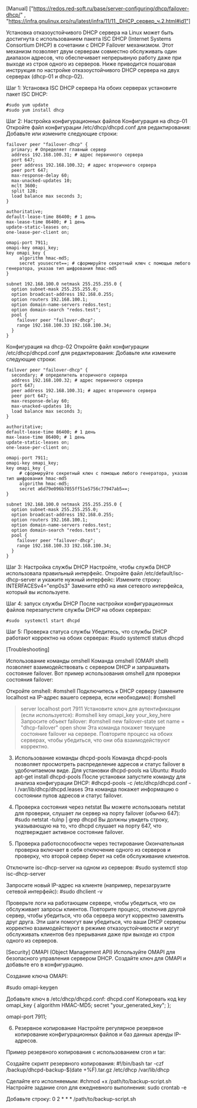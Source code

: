 [Manual] 
["https://redos.red-soft.ru/base/server-configuring/dhcp/failover-dhcp/" , "https://infra.gnulinux.pro/ru/latest/infra/11/11._DHCP_сервер_ч.2.html#id1"]
	
Установка отказоустойчивого DHCP сервера на Linux может быть достигнута с использованием пакета ISC DHCP (Internet Systems Consortium DHCP) в сочетании с DHCP Failover механизмом. Этот механизм позволяет двум серверам совместно обслуживать один диапазон адресов, что обеспечивает непрерывную работу даже при выходе из строя одного из серверов.
Ниже приводится пошаговая инструкция по настройке отказоустойчивого DHCP сервера на двух серверах (dhcp-01 и dhcp-02).

Шаг 1: Установка ISC DHCP сервера
На обоих серверах установите пакет ISC DHCP:
```console
#sudo yum update
#sudo yum install dhcp
```

Шаг 2: Настройка конфигурационных файлов
Конфигурация на dhcp-01
Откройте файл конфигурации /etc/dhcp/dhcpd.conf для редактирования:
Добавьте или измените следующие строки:

```console
failover peer "failover-dhcp" {
  primary; # Определяет главный сервер 
  address 192.168.100.31; # адрес первичного сервера
  port 647;
  peer address 192.168.100.32; # адрес вторичного сервера
  peer port 647;
  max-response-delay 60;
  max-unacked-updates 10;
  mclt 3600;
  split 128;
  load balance max seconds 3;
}

authoritative;
default-lease-time 86400; # 1 день 
max-lease-time 86400; # 1 день 
update-static-leases on;
one-lease-per-client on;

omapi-port 7911;
omapi-key omapi_key;
key omapi_key {
     algorithm hmac-md5;
     secret yousecret==; # сформируйте секретный ключ с помощью любого генератора, указав тип шифрования hmac-md5
}

subnet 192.168.100.0 netmask 255.255.255.0 {
  option subnet-mask 255.255.255.0;
  option broadcast-address 192.168.0.255;
  option routers 192.168.100.1;
  option domain-name-servers redos.test;
  option domain-search "redos.test";
  pool {
    failover peer "failover-dhcp";
    range 192.168.100.33 192.168.100.34;
  }
}
```
Конфигурация на dhcp-02
Откройте файл конфигурации /etc/dhcp/dhcpd.conf для редактирования:
Добавьте или измените следующие строки:
```console
failover peer "failover-dhcp" {
  secondary; # определитель вторичного сервера
  address 192.168.100.32; # адрес первичного сервера
  port 647;
  peer address 192.168.100.31; # адрес вторичного сервера
  peer port 647;
  max-response-delay 60;
  max-unacked-updates 10;
  load balance max seconds 3;
}

authoritative;
default-lease-time 86400; # 1 день 
max-lease-time 86400; # 1 день 
update-static-leases on;
one-lease-per-client on;

omapi-port 7911;
omapi-key omapi_key;
key omapi_key {
     # сформируйте секретный ключ с помощью любого генератора, указав тип шифрования hmac-md5
     algorithm hmac-md5;
     secret a6d79e096b7055ff51e5756c77947ab5==;
}

subnet 192.168.100.0 netmask 255.255.255.0 {
  option subnet-mask 255.255.255.0;
  option broadcast-address 192.168.0.255;
  option routers 192.168.100.1;
  option domain-name-servers redos.test;
  option domain-search "redos.test";
  pool {
    failover peer "failover-dhcp";
    range 192.168.100.33 192.168.100.34;
  }
}
```
Шаг 3: Настройка службы DHCP
Настройте, чтобы служба DHCP использовала правильный интерфейс. Откройте файл /etc/default/isc-dhcp-server и укажите нужный интерфейс:
Измените строку:
INTERFACESv4="enp0s3"
Замените eth0 на имя сетевого интерфейса, который вы используете.

Шаг 4: запуск службы DHCP
После настройки конфигурационных файлов перезапустите службы DHCP на обоих серверах:
```console
#sudo  systemctl start dhcpd
```
Шаг 5: Проверка статуса службы
Убедитесь, что службы DHCP работают корректно на обоих серверах:
#sudo systemctl status dhcpd

[Troubleshooting]

Использование команды omshell
Команда omshell (OMAPI shell) позволяет взаимодействовать с сервером DHCP и запрашивать состояние failover. Вот пример использования omshell для проверки состояния failover:

Откройте omshell:
#omshell
Подключитесь к DHCP серверу (замените localhost на IP-адрес вашего сервера, если необходимо):
#omshell
> server localhost
> port 7911
Установите ключ для аутентификации (если используется):
#omshell
> key omapi_key your_key_here
Запросите объект failover:
#omshell
> new failover-state
> set name = "dhcp-failover"
> open
> show
Эта команда покажет текущее состояние failover на сервере. Повторите процесс на обоих серверах, чтобы убедиться, что они оба взаимодействуют корректно.

3. Использование команды dhcpd-pools
Команда dhcpd-pools позволяет просмотреть распределение адресов и статус failover в удобочитаемом виде. Для установки dhcpd-pools на Ubuntu:
#sudo apt-get install dhcpd-pools
После установки запустите команду для анализа конфигурации DHCP:
#dhcpd-pools -c /etc/dhcp/dhcpd.conf -l /var/lib/dhcp/dhcpd.leases
Эта команда покажет информацию о состоянии пулов адресов и статус failover.

4. Проверка состояния через netstat
Вы можете использовать netstat для проверки, слушает ли сервер на порту failover (обычно 647):
#sudo netstat -tulnp | grep dhcpd
Вы должны увидеть строку, указывающую на то, что dhcpd слушает на порту 647, что подтверждает активное состояние failover.

5. Проверка работоспособности через тестирование
Окончательная проверка включает в себя отключение одного из серверов и проверку, что второй сервер берет на себя обслуживание клиентов.

Отключите isc-dhcp-server на одном из серверов:
#sudo systemctl stop isc-dhcp-server

Запросите новый IP-адрес на клиенте (например, перезагрузите сетевой интерфейс):
#sudo dhclient -v

Проверьте логи на работающем сервере, чтобы убедиться, что он обслуживает запросы клиентов.
Повторите процесс, отключив другой сервер, чтобы убедиться, что оба сервера могут корректно заменять друг друга.
Эти шаги помогут вам убедиться, что ваши DHCP серверы корректно взаимодействуют в режиме отказоустойчивости и могут обслуживать клиентов без прерывания даже при выходе из строя одного из серверов.



[Security]
OMAPI (Object Management API)
Используйте OMAPI для безопасного управления сервером DHCP. Создайте ключ для OMAPI и добавьте его в конфигурацию.

Создание ключа OMAPI:

#sudo omapi-keygen

Добавьте ключ в /etc/dhcp/dhcpd.conf:
dhcpd.conf
Копировать код
key omapi_key {
    algorithm HMAC-MD5;
    secret "your_generated_key";
};

omapi-port 7911;


6. Резервное копирование
Настройте регулярное резервное копирование конфигурационных файлов и баз данных аренды IP-адресов.

Пример резервного копирования с использованием cron и tar:

Создайте скрипт резервного копирования:
#!/bin/bash
tar -czf /backup/dhcpd-backup-$(date +\%F).tar.gz /etc/dhcp /var/lib/dhcp

Сделайте его исполняемым:
#chmod +x /path/to/backup-script.sh
Настройте задание cron для ежедневного выполнения:
sudo crontab -e

Добавьте строку:
0 2 * * * /path/to/backup-script.sh

